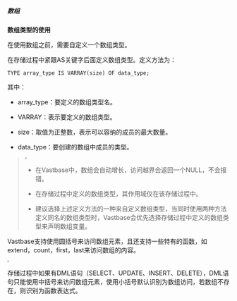 ##### 数组

**数组类型的使用**

在使用数组之前，需要自定义一个数组类型。

在存储过程中紧跟AS关键字后面定义数组类型。定义方法为：

```
TYPE array_type IS VARRAY(size) OF data_type;
```

其中：

- array_type：要定义的数组类型名。

- VARRAY：表示要定义的数组类型。

- size：取值为正整数，表示可以容纳的成员的最大数量。

- data_type：要创建的数组中成员的类型。

>  <div align="left"><img src="image/image1.png" style="zoom:25%")</div>  
>
>  - 在Vastbase中，数组会自动增长，访问越界会返回一个NULL，不会报错。
>
>  - 在存储过程中定义的数组类型，其作用域仅在该存储过程中。
>
>  - 建议选择上述定义方法的一种来自定义数组类型，当同时使用两种方法定义同名的数组类型时，Vastbase会优先选择存储过程中定义的数组类型来声明数组变量。

Vastbase支持使用圆括号来访问数组元素，且还支持一些特有的函数，如extend，count，first，last来访问数组的内容。

<div align="left"><img src="image/image1.png" style="zoom:25%")</div>   

存储过程中如果有DML语句（SELECT、UPDATE、INSERT、DELETE），DML语句只能使用中括号来访问数组元素，使用小括号默认识别为数组访问，若数组不存在，则识别为函数表达式。